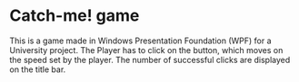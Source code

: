 # Catch-me! game

This is a game made in Windows Presentation Foundation (WPF) for a University project.
The Player has to click on the button, which moves on the speed set by the player.
The number of successful clicks are displayed on the title bar.